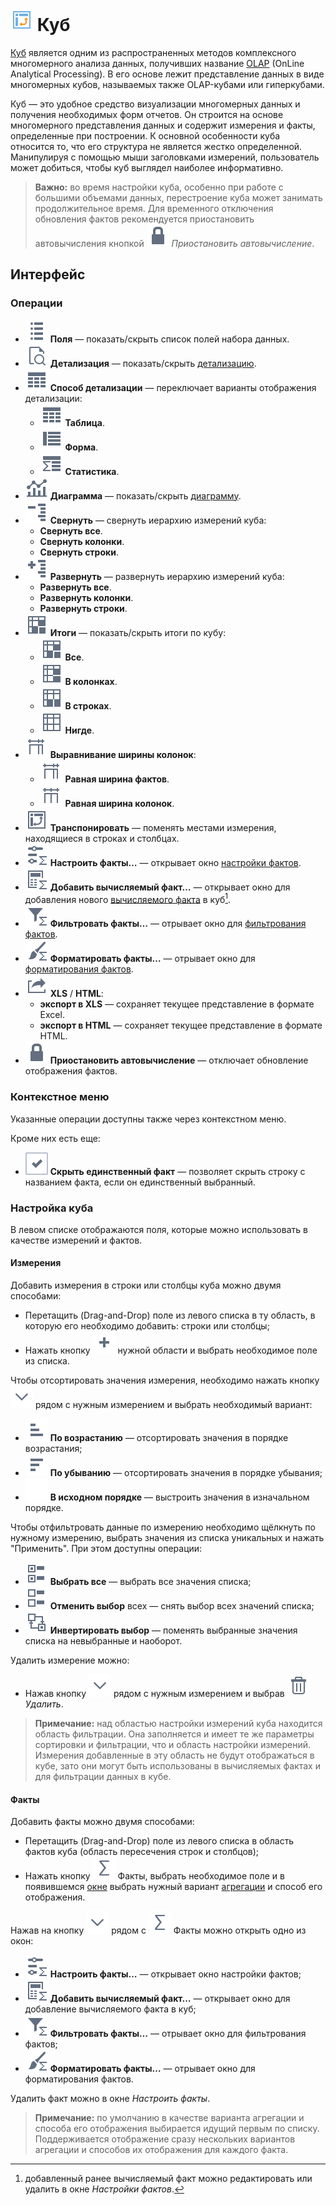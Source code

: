 # ![Визуализатор Куб](../../images/icons/view_types/cube_default.svg) Куб

[Куб](https://wiki.loginom.ru/articles/cube.html) является одним из распространенных методов комплексного многомерного анализа данных, получивших название [OLAP](https://wiki.loginom.ru/articles/online-analytical-processing.html) (OnLine Analytical Processing). В его основе лежит представление данных в виде многомерных кубов, называемых также OLAP-кубами или гиперкубами.

Куб — это удобное средство визуализации многомерных данных и получения необходимых форм отчетов. Он строится на основе многомерного представления данных и содержит измерения и факты, определенные при построении. К основной особенности куба относится то, что его структура не является жестко определенной. Манипулируя с помощью мыши заголовками измерений, пользователь может добиться, чтобы куб выглядел наиболее информативно.

> **Важно:** во время настройки куба, особенно при работе с большими объемами данных, перестроение куба может занимать продолжительное время. Для временного отключения обновления фактов рекомендуется приостановить автовычисления кнопкой ![Приостановить автовычисление](../../images/icons/toolbar-controls/locked_default.svg) *Приостановить автовычисление*.

## Интерфейс

### Операции

* ![Поля](../../images/icons/toolbar-controls/fields-list_default.svg) **Поля** — показать/скрыть список полей набора данных.
* ![Детализация](../../images/icons/toolbar-controls/show-fast-viewer_default.svg) **Детализация** — показать/скрыть [детализацию](./details.md).
* ![Способ детализации](../../images/icons/cube/detailing/browse_default.svg) **Способ детализации** — переключает варианты отображения детализации:
  * ![Таблица](../../images/icons/cube/detailing/browse_default.svg) **Таблица**.
  * ![Форма](../../images/icons/cube/detailing/form_default.svg) **Форма**.
  * ![Статистика](../../images/icons/cube/detailing/stat_default.svg) **Статистика**.
* ![Диаграмма](../../images/icons/toolbar-controls/chart_default.svg) **Диаграмма** — показать/скрыть [диаграмму](./chart.md).
* ![Свернуть](../../images/icons/toolbar-controls/collapce-all_default.svg) **Свернуть** — свернуть иерархию измерений куба:
  * **Свернуть все**.
  * **Свернуть колонки**.
  * **Свернуть строки**.
* ![Развернуть](../../images/icons/toolbar-controls/open-all_default.svg) **Развернуть** — развернуть иерархию измерений куба:
  * **Развернуть все**.
  * **Развернуть колонки**.
  * **Развернуть строки**.
* ![Итоги](../../images/icons/toolbar-controls/show-total-all_default.svg) **Итоги** — показать/скрыть итоги по кубу:
  * ![Итоги-все](../../images/icons/toolbar-controls/show-total-all_default.svg) **Все**.
  * ![Итоги-колонки](../../images/icons/toolbar-controls/show-total-col_default.svg) **В колонках**.
  * ![Итоги-строки](../../images/icons/toolbar-controls/show-total-row_default.svg) **В строках**.
  * ![Итоги-нигде](../../images/icons/toolbar-controls/show-total-nor_default.svg) **Нигде**.
* ![Выравнивание](../../images/icons/toolbar-controls/width-equal_default.svg) **Выравнивание ширины колонок**:
  * ![Выравнивание](../../images/icons/toolbar-controls/width-equal_default.svg) **Равная ширина фактов**.
  * ![Выравнивание](../../images/icons/toolbar-controls/width-same_default.svg) **Равная ширина колонок**.
* ![Транспонировать](../../images/icons/toolbar-controls/transform_default.svg) **Транспонировать** — поменять местами измерения, находящиеся в строках и столбцах.
* ![Настроить факты](../../images/icons/cube/cases/case-tune_default.svg) **Настроить факты…** — открывает окно [настройки фактов](./configurefacts.md).
* ![Добавить вычисляемый факт](../../images/icons/cube/cases/case-calc_default.svg) **Добавить вычисляемый факт…** — открывает окно для добавления нового [вычисляемого факта](./addcalculatingfact.md) в куб[^1].
* ![Фильтровать факты](../../images/icons/cube/cases/case-filter_default.svg) **Фильтровать факты…** — отрывает окно для  [фильтрования фактов](./filterfacts.md).
* ![Форматировать факты](../../images/icons/cube/cases/case-format_default.svg) **Форматировать факты…** — отрывает окно для [форматирования фактов](./formatfacts.md).
* ![Экспорт](../../images/icons/toolbar-controls/export_default.svg) **XLS** / **HTML**:
  * **экспорт в XLS** — сохраняет текущее представление в формате Excel.
  * **экспорт в HTML** — сохраняет текущее представление в формате HTML.
* ![Приостановить автовычисление](../../images/icons/toolbar-controls/locked_default.svg) **Приостановить автовычисление** — отключает обновление отображения фактов.

[^1]: добавленный ранее вычисляемый факт можно редактировать или удалить в окне *Настройки фактов*.

### Контекстное меню

Указанные операции доступны также через контекстном меню.

Кроме них есть еще:

* ![Скрыть единственный факт](../../images/icons/checkbox-states/checked_default.svg) **Скрыть единственный факт** — позволяет скрыть строку с названием факта, если он единственный выбранный.

### Настройка куба

В левом списке отображаются поля, которые можно использовать в качестве измерений и фактов.

#### Измерения

Добавить измерения в строки или столбцы куба можно двумя способами:

* Перетащить (Drag-and-Drop) поле из левого списка в ту область, в которую его необходимо добавить: строки или столбцы;
* Нажать кнопку ![добавить](../../images/icons/toolbar-controls/plus-native_default.svg) нужной области и выбрать необходимое поле из списка.

Чтобы отсортировать значения измерения, необходимо нажать кнопку ![Раскрыть список](../../images/icons/toolbar-controls/down_default.svg) рядом с нужным измерением и выбрать необходимый вариант:

* ![По возрастанию](../../images/icons/toolbar-controls/low-to-hight_default.svg) **По возрастанию** — отсортировать значения в порядке возрастания;
* ![По убыванию](../../images/icons/toolbar-controls/hight-to-low_default.svg) **По убыванию** — отсортировать значения в порядке убывания;
* ![ ](../../images/icons/blank.svg) **В исходном порядке** — выстроить значения в изначальном порядке.

Чтобы отфильтровать данные по измерению необходимо щёлкнуть по нужному измерению, выбрать значения из списка уникальных и нажать "Применить".
При этом доступны операции:

* ![Выбрать все](../../images/icons/toolbar-controls/check-all_default.svg) **Выбрать все** — выбрать все значения списка;
* ![Отменить выбор](../../images/icons/toolbar-controls/uncheck-all_default.svg) **Отменить выбор** всех — снять выбор всех значений списка;
* ![Инвертировать выбор](../../images/icons/toolbar-controls/reverse-check_default.svg) **Инвертировать выбор** — поменять выбранные значения списка на невыбранные и наоборот.

Удалить измерение можно:

* Нажав кнопку ![Раскрыть список](../../images/icons/toolbar-controls/down_default.svg) рядом с нужным измерением и выбрав ![Удалить](../../images/icons/toolbar-controls/delete_default.svg) *Удалить*.

> **Примечание:** над областью настройки измерений куба находится область фильтрации. Она заполняется и имеет те же параметры сортировки и фильтрации, что и область настройки измерений. Измерения добавленные в эту область не будут отображаться в кубе, зато они могут быть использованы в вычисляемых фактах и для фильтрации данных в кубе.

#### Факты

Добавить факты можно двумя способами:

* Перетащить (Drag-and-Drop) поле из левого списка в область фактов куба (область пересечения строк и столбцов);
* Нажать кнопку ![Факты](../../images/icons/toolbar-controls/sum_default.svg) Факты, выбрать необходимое поле и в появившемся [окне](./addfact.md) выбрать нужный вариант [агрегации](../../processors/func/aggregation-functions.md) и способ его отображения.

Нажав на кнопку ![Раскрыть список](../../images/icons/toolbar-controls/down_default.svg) рядом с ![Факты](../../images/icons/toolbar-controls/sum_default.svg) Факты можно открыть одно из окон:

* ![Настроить факты](../../images/icons/cube/cases/case-tune_default.svg) **Настроить факты…** — открывает окно настройки фактов;
* ![Добавить вычисляемый факт](../../images/icons/cube/cases/case-calc_default.svg) **Добавить вычисляемый факт…** — открывает окно для добавление вычисляемого факта в куб;
* ![Фильтровать факты](../../images/icons/cube/cases/case-filter_default.svg) **Фильтровать факты…** — отрывает окно для фильтрования фактов;
* ![Форматировать факты](../../images/icons/cube/cases/case-format_default.svg) **Форматировать факты…** — отрывает окно для форматирования фактов.

Удалить факт можно в окне *Настроить факты*.

>**Примечание:** по умолчанию в качестве варианта агрегации и способа его отображения выбирается идущий первым по списку. Поддерживается отображение сразу нескольких вариантов агрегации и способов их отображения для каждого факта.